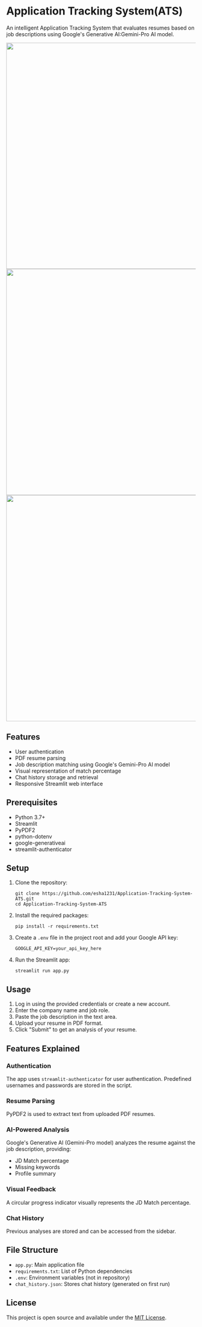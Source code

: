 # Application Tracking System(ATS)
 An intelligent Application Tracking System that evaluates resumes based on job descriptions using Google's Generative AI:Gemini-Pro AI model.
 <p align="center">
  <img src="https://github.com/esha1231/Application-Tracking-System-ATS/assets/111673084/f440636b-25ec-4ee6-8159-47fa164175b1" width="600">
  <img src="https://github.com/esha1231/Application-Tracking-System-ATS/assets/111673084/3507ad82-4ab4-476d-b429-1b843fce414f" width="600">
  <img src="https://github.com/esha1231/Application-Tracking-System-ATS/assets/111673084/52bfdd50-6dd9-4950-857f-e03ef4b66327" width="600">
</p>

## Features

- User authentication
- PDF resume parsing
- Job description matching using Google's Gemini-Pro AI model
- Visual representation of match percentage
- Chat history storage and retrieval
- Responsive Streamlit web interface

## Prerequisites

- Python 3.7+
- Streamlit
- PyPDF2
- python-dotenv
- google-generativeai
- streamlit-authenticator

## Setup

1. Clone the repository:
   ```
   git clone https://github.com/esha1231/Application-Tracking-System-ATS.git
   cd Application-Tracking-System-ATS
   ```


2. Install the required packages:
   ```
   pip install -r requirements.txt
   ```
3. Create a `.env` file in the project root and add your Google API key:
   ```
   GOOGLE_API_KEY=your_api_key_here
   ```
4. Run the Streamlit app:
   ```
   streamlit run app.py
   ```
## Usage

1. Log in using the provided credentials or create a new account.
2. Enter the company name and job role.
3. Paste the job description in the text area.
4. Upload your resume in PDF format.
5. Click "Submit" to get an analysis of your resume.

## Features Explained

### Authentication
The app uses `streamlit-authenticator` for user authentication. Predefined usernames and passwords are stored in the script.

### Resume Parsing
PyPDF2 is used to extract text from uploaded PDF resumes.

### AI-Powered Analysis
Google's Generative AI (Gemini-Pro model) analyzes the resume against the job description, providing:
- JD Match percentage
- Missing keywords
- Profile summary

### Visual Feedback
A circular progress indicator visually represents the JD Match percentage.

### Chat History
Previous analyses are stored and can be accessed from the sidebar.

## File Structure

- `app.py`: Main application file
- `requirements.txt`: List of Python dependencies
- `.env`: Environment variables (not in repository)
- `chat_history.json`: Stores chat history (generated on first run)


## License

This project is open source and available under the [MIT License](LICENSE).
